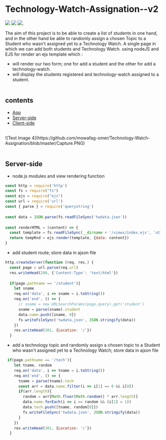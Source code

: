 # Technology-Watch-Assignation--v2
![](https://img.shields.io/badge/node.js-gray?logo=node.js)
![](https://img.shields.io/badge/ejs-gray?logo=ejs)
![](https://img.shields.io/badge/Bootstrap_vue-gray?logo=Bootstrap).


The aim of this project is to be able to create a list of students in one hand, and in the other hand be able to randomly assign a chosen Topic to a Student who wasn't assigned yet to a Technology Watch. A single page in which we can add both students and Technology Watch.
using nodeJS and EJS for render an ejs template which : 
- will render our two form; one for add a student and the other for add a technology-watch. 
- will display the students registered and technology-watch assigned to a student.
<br><br>

## contents
* [App](#app)
* [Server-side](#Server-side)
* [Client-side](#Client-side)
<br>
![Test Image 4](https://github.com/mowafag-omer/Technology-Watch-Assignation/blob/master/Capture.PNG)
<br><br>

## Server-side
- node.js modules and view rendering function
```js
const http = require('http')
const fs = require("fs")
const ejs = require("ejs")
const url = require('url')
const { parse } = require('querystring')

const data = JSON.parse(fs.readFileSync('twdata.json'))

const renderHTML = (content) => {
  const template = fs.readFileSync(__dirname + '/views/index.ejs', 'utf8')
  return tempRnd = ejs.render(template, {data: content})
}
```
- add student route; store data in ajson file
```js
http.createServer(function (req, res,) {
  const page = url.parse(req.url)
  res.writeHead(200, {'Content-Type': 'text/html'})
  
  if(page.pathname == '/student'){
    let sname
    req.on('data', i => sname = i.toString())
    req.on('end', () => {
      // sname = new URLSearchParams(page.query).get('student')
      sname = parse(sname).student
      data.name.push([sname, 0])
      fs.writeFileSync('twdata.json', JSON.stringify(data))
    }) 
    res.writeHead(301, {Location: '/'})
  }
```
- add a technology topic and randomly assign a chosen topic to a Student who wasn't assigned yet to a Technology Watch; store data in ajson file
```js
 if(page.pathname == '/tech'){
    let tname, random
    req.on('data', i => tname = i.toString())
    req.on('end', () => {
      tname = parse(tname).tech
      const arr = data.name.filter(i => i[1] == 0 && i[0])
      if(arr.length){
        random = arr[Math.floor(Math.random() * arr.length)]
        data.name.forEach(i => i == random && (i[1] = 1))
        data.tech.push([tname, random[0]])
        fs.writeFileSync('twdata.json', JSON.stringify(data))
      }
    }) 
    res.writeHead(301, {Location: '/'})
  }
```
